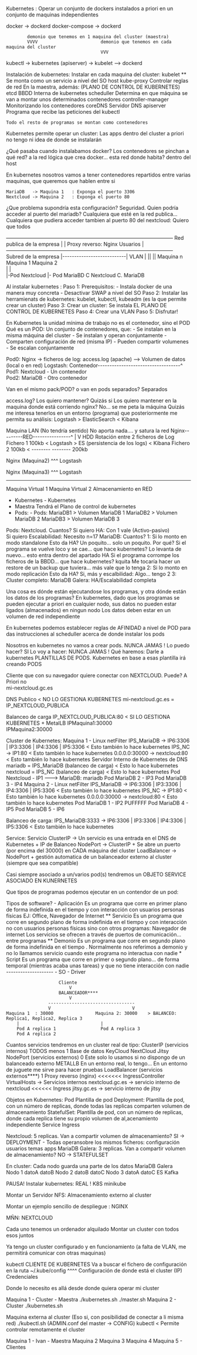 Kubernetes : Operar un conjunto de dockers instalados a priori en un conjunto de maquinas independientes

docker -> dockerd
docker-compose -> dockerd

            demonio que tenemos en 1 maquina del cluster (maestra)
            VVVV                        demonio que tenemos en cada maquina del cluster
                                        VVV
kubectl -> kubernetes (apiserver) -> kubelet --> dockerd

Instalación de kubernetes:
    Instalar en cada maquina del cluster:
        kubelet                                             ** Se monta como un servicio a nivel del SO host
        kube-proxy          Controlar reglas de red 
    En la maestra, además: (PLANO DE CONTROL DE KUBERNETES)
        etcd                BBDD Interna de kubernetes
        scheduller          Determina en que máquina se van a montar unos determinados contenedores
        controller-manager  Monitorizando los contenedores
        coreDNS             Servidor DNS
        apiserver           Programa que recibe las peticiones del kubectl
        
    Todo el resto de programas se montan como contenedores

Kubernetes permite operar un cluster:
    Las apps dentro del cluster a priori no tengo ni idea de donde se instalarán

¿Qué pasaba cuando instalabamos docker?
    Los contenedores se pinchan a qué red? a la red lógica que crea docker... 
        esta red donde habita? dentro del host

En kubernetes nosotros vamos a tener contenedores repartidos entre varias maquinas,
    que queremos que hablen entre si
    
    MariaDB   -> Maquina 1   : Exponga el puerto 3306
    Nextcloud -> Maquina 2   : Exponga el puerto 80

¿Que problema supondría esta configuración? 
    Seguridad. Quien podría acceder al puerto del mariadb?
        Cualquiera que esté en la red publica... 
        Cualquiera que pudiera acceder tambien al puerto 80 del nextcloud: Quiero que todos
        
––––––––––––––––––––––––––––––––––––––––––––––––––––––––––––––––– Red publica de la empresa
                |                                       |
                Proxy reverso: Nginx                    Usuarios
                |
––––––––––––––––––––––––––––––––––––––––––––––––––––––––––––––––– Subred de la empresa
 |---------------------------| VLAN                     |
 ||                         ||                          Maquina n
 Maquina 1                  Maquina 2          
  |                         |   
  |-Pod Nextcloud           |- Pod MariaBD
        C Nextcloud                 C. MariaDB


Al instalar kubernetes :
    Paso 1: Prerequisitos:
        - Instala docker de una manera muy concreta
        - Desactivar SWAP a nivel del SO
    Paso 2: Instalar las herramienats de kubernetes: kubelet, kubectl, kubeadm (es la que permite crear un cluster)
    Paso 3: Crear un cluster: Se instala EL PLANO DE CONTROL DE KUBERNETES
    Paso 4: Crear una VLAN
    Paso 5: Disfrutar!
    
En Kubernetes la unidad mínima de trabajo no es el contenedor, sino el POD
Qué es un POD:
    Un conjunto de contenedores, que:
        - Se instalan en la misma máquina del cluster
        - Se instalan y operan conjuntamente
        - Comparten configuración de red (misma IP)
        - Pueden compartir volumenes
        - Se escalan conjuntamente

Pod0:
    Nginx -> ficheros de log: access.log (apache)   --> Volumen de datos (local o en red)
    Logstash: Contenedor-----------------------------------^
Pod1:
    Nextcloud - Un contenedor   
Pod2:
    MariaDB   - Otro contenedor 

Van en el mismo pack/POD? o van en pods separados? Separados

access.log? Los quiero mantener? Quizás si
            Los quiero mantener en la maquina donde está corriendo nginx? No... se me peta la máquina
            Quizás me interesa tenerlos en un entorno (programa) que posteriormente me permita su análisis:
                Logstash > ElasticSearch < Kibana



Maquina                         LAN (No tendría sentido) No aporta nada.... y satura la red
Nginx---------RED----------------^
   |
   V
   HDD
   Rotación entre 2 ficheros de Log
    Fichero 1 100kb   < Logstash   > ES (persistencia de los logs)    < Kibana
    Fichero 2 100kb   < --------
            --------
              200kb
              
              
Nginx (Maquina2)
^^^
Logstash


Nginx (Maquina3)
^^^
Logstash





------------------------------------------------------------------------------------------------


Maquina Virtual 1                                       Maquina Virtual 2           Almacenamiento en RED
- Kubernetes                                            - Kubernetes
- Maestra
    Tendrá el Plano de control de kubernetes
- Pods:                                                 - Pods:
                                                            MariaDB1               >    Volumen MariaDB 1
    MariaDB2                                                                       >    Volumen MariaDB 2
                                                            MariaDB3               >    Volumen MariaDB 3

Pods:
    Nextcloud. Cuantos?
        Si quiero HA: Con 1 vale (Activo-pasivo)        
        Si quiero Escalabilidad: Necesito n=17
    MariaDB: Cuantos?
        1: Si lo monto en modo standalone
            Esto da HA?
                Un poquito... solo un poquito. Por qué?
                    Si el programa se vuelve loco y se cae... que hace kubernetes?
                        Lo levanta de nuevo... esto entra dentro del apartado HA
                    Si el programa corrompe los ficheros de la BBDD... que hace kubernetes? kquita
                        Me tocaría hacer un restore de un backup que tuviera... más vale que lo tenga
        2: Si lo monto en modo replicación
            Esto da HA? Si, más y escalbilidad: Algo... tengo 2
        3: Cluster completo: MariaDB Galera: HA/Escalabilidad completa

Una cosa es dónde están ejecutandose los programas, y otra dónde están los datos de los programas?
En kubernetes, dado que los programas se pueden ejecutar a priori en cualquier nodo, sus datos
    no pueden estar ligados (almacenados) en ningun nodo
    Los datos deben estar en un volumen de red independiente
    
En kubernetes podemos establecer reglas de AFINIDAD a nivel de POD para das instrucciones al scheduller acerca
de donde instalar los pods

Nosotros en kubernetes no vamos a crear pods. NUNCA JAMAS !
    Lo puedo hacer? SI
    Lo voy a hacer: NUNCA JAMAS !
Qué haremos: Darle a kubernetes PLANTILLAS DE PODS.
    Kubernetes en base a esas plantilla irá creando PODS

Cliente que con su navegador quiere conectar con NEXTCLOUD. Puede?  A Priori no   
    mi-nextcloud.gc.es
    
DNS Publico                                         < NO LO GESTIONA KUBERNETES
    mi-nextcloud.gc.es = IP_NEXTCLOUD_PUBLICA
    
Balanceo de carga IP_NEXTCLOUD_PUBLICA:80           < SI LO GESTIONA KUBERNETES + MetalLB
    IPMaquina1:30000    
    IPMaquina2:30000  

Cluster de Kubernetes:
    Maquina 1
        - Linux
            netFilter
                IPS_MariaDB -> IP6:3306 | IP3:3306 | IP4:3306 | IP5:3306      < Esto también lo hace kubernetes
                IPS_NC      -> IP1:80      < Esto también lo hace kubernetes
                0.0.0.0:30000 -> nextcloud:80     < Esto también lo hace kubernetes
        Servidor Interno de Kubernetes de DNS
            mariadb = IPS_MariaDB (balanceo de carga)               < Esto lo hace kubernetes
            nextcloud = IPS_NC (balanceo de carga)                  < Esto lo hace kubernetes
        Pod Nextcloud        - IP1
                ---> MariaDB: mariadb
        Pod MariaDB 2         - IP3
        Pod MariaDB 3         - IP4
    Maquina 2
        - Linux
            netFilter
                IPS_MariaDB -> IP6:3306 | IP3:3306 | IP4:3306 | IP5:3306      < Esto también lo hace kubernetes
                IPS_NC      -> IP1:80      < Esto también lo hace kubernetes
                0.0.0.0:30000 -> nextcloud:80     < Esto también lo hace kubernetes
        Pod MariaDB 1         - IP2  PUFFFFF
        Pod MariaDB 4         - IP5
        Pod MariaDB 5         - IP6

Balanceo de carga: IPS_MariaDB:3333 ->   IP6:3306 | IP3:3306 | IP4:3306 | IP5:3306      < Esto también lo hace kubernetes

Service: Servicio
    ClusterIP  -> Un servicio es una entrada en el DNS de Kubernetes + IP de Balanceo
    NodePort   -> ClusterIP + Se abre un puerto (por encima del 30000) en CADA máquina del cluster
    LoadBalancer -> NodePort + gestión automatica de un balanceador externo al cluster (siempre que sea compatible)

Casi siempre asociado a un/varios pod(s) tendremos un OBJETO SERVICE ASOCIADO EN KUNERNETES
    

Que tipos de programas podemos ejecutar en un contendor de un pod:

Tipos de software?
    - Aplicación    Es un programa que corre en primer plano de forma 
                    indefinida en el tiempo y con interacción con usuarios personas físicas
                    EJ: Office, Navegador de Internet
    ** Servicio     Es un programa que corre en segundo plano de forma 
                    indefinida en el tiempo y con interacción no con usuarios personas físicas
                    sino con otros programas: Navegador de internet
                    Los servicios se ofrecen a través de puertos de comunicación... entre programas
    ** Demonio      Es un programa que corre en segundo plano de forma 
                    indefinida en el tiempo . Normalmente nos referimos a demonio y no lo llamamos servicio 
                    cuando este programa no interactua con nadie
    * Script        Es un programa que corre en primer o segundo plano...
                    de forma temporal (mientras acaba unas tareas) y que no tiene interacción con nadie
    --------------------
    - SO
    - Driver
    
    
    
                        Cliente
                            V
                        BALANCEADOR****
                            V
                    ---------------------------------
                    V                               V
    Maquina 1  : 30000                Maquina 2: 30000    > BALANCEO: Replica1, Replica2, Replica 3
        |                               |
        Pod A replica 1                 Pod A replica 3
        Pod A replica 2
        

Cuantos servicios tendremos en un cluster real de tipo:
    ClusterIP       (servicios internos)            TODOS menos 1
        Base de datos
        KeyCloud
        NextCloud
        Jitsy
    NodePort        (servicios externos)            0    Este solo lo usamos si no dispongo de un balanceado externo METALLB
                                                         En un entorno real, lo tengo... En un entorno de juguete me sirve para hacer pruebas
    LoadBalancer    (servicios externos****)        1
        Proxy reverso (nginx)                               <<<<<<< IngressController
            VirtualHosts -> Servicios internos
                nextcloud.gc.es -> servicio interno de nextcloud        <<<<<< Ingress
                jitsy.gc.es     -> servicio interno de jitsy

Objetos en Kubernetes:
    Pod
    Plantilla de pod
        Deployment:      Plantilla de pod, con un número de replicas,
            donde todas las replicas comparten volumen de almacenamiento
        StatefulSet:     Plantilla de pod, con un número de replicas, 
            donde cada replica tiene su propio volumen de al,acenamiento independiente
    Service
    Ingress

Nextcloud: 5 replicas. Van a compartir volumen de almacenamiento? SI -> DEPLOYMENT
    - Todas operansobre los mismos ficheros:
        configuración
        usuarios
        temas
        apps
MariaDB Galera: 3 replicas. Van a compartir volumen de almacenamiento? NO -> STATEFULSET

En cluster: Cada nodo guarda una parte de los datos
MariaDB Galera  
    Nodo 1
        datoA   datoB
    Nodo 2
        datoB   datoC
    Nodo 3
        datoA   datoC
ES
Kafka




PAUSA!
Instalar kubernetes: REAL !   K8S
    minikube

Montar un Servidor NFS: Almacenamiento externo al cluster

Montar un ejemplo sencillo de despliegue : NGINX

MÑN: NEXTCLOUD 

Cada uno tenemos un ordenador alquilado
    Montar un cluster con todos esos juntos
    
    
    
Ya tengo un cluster configurado y en funcionamiento (a falta de VLAN, me permitirá comunicar con otras maquinas)

kubectl CLIENTE DE KUBERNETES   Va a buscar el fichero de configuración en la ruta ~/.kube/config
    ^^^^
    Configuración de donde está el cluster (IP)
    Credenciales 
    
Donde lo necesito es allá desde donde quiera operar mi cluster




Maquina 1 - Cluster - Maestra
    ./kubernetes.sh
    ./master.sh
Maquina 2 - Cluster 
    ./kubernetes.sh


Maquina externa al cluster (Eso si, con posibilidad de conectar a li misma red)
    ./kubectl.sh   (ADMIN.conf del master -> CONFIG)
    kubectl < Permite controlar remotamente el cluster
    
Maquina 1 - Ivan - Maestra
Maquina 2
Maquina 3
Maquina 4
Maquina 5
    - Clientes
